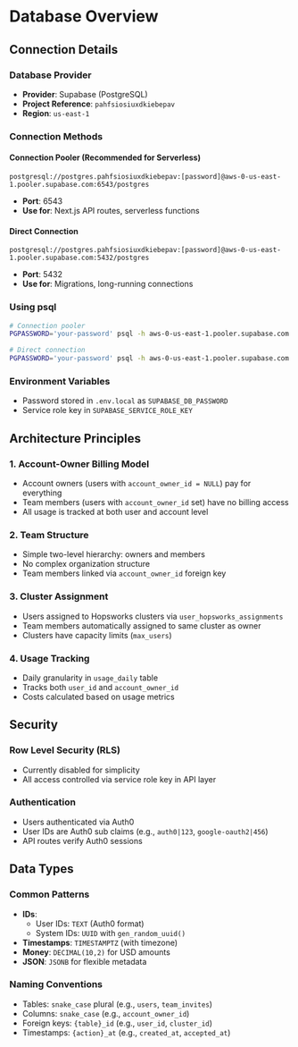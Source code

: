 # Database Overview

## Connection Details

### Database Provider
- **Provider**: Supabase (PostgreSQL)
- **Project Reference**: `pahfsiosiuxdkiebepav`
- **Region**: `us-east-1`

### Connection Methods

#### Connection Pooler (Recommended for Serverless)
```
postgresql://postgres.pahfsiosiuxdkiebepav:[password]@aws-0-us-east-1.pooler.supabase.com:6543/postgres
```
- **Port**: 6543
- **Use for**: Next.js API routes, serverless functions

#### Direct Connection
```
postgresql://postgres.pahfsiosiuxdkiebepav:[password]@aws-0-us-east-1.pooler.supabase.com:5432/postgres
```
- **Port**: 5432
- **Use for**: Migrations, long-running connections

### Using psql
```bash
# Connection pooler
PGPASSWORD='your-password' psql -h aws-0-us-east-1.pooler.supabase.com -p 6543 -U postgres.pahfsiosiuxdkiebepav -d postgres

# Direct connection
PGPASSWORD='your-password' psql -h aws-0-us-east-1.pooler.supabase.com -p 5432 -U postgres.pahfsiosiuxdkiebepav -d postgres
```

### Environment Variables
- Password stored in `.env.local` as `SUPABASE_DB_PASSWORD`
- Service role key in `SUPABASE_SERVICE_ROLE_KEY`

## Architecture Principles

### 1. Account-Owner Billing Model
- Account owners (users with `account_owner_id = NULL`) pay for everything
- Team members (users with `account_owner_id` set) have no billing access
- All usage is tracked at both user and account level

### 2. Team Structure
- Simple two-level hierarchy: owners and members
- No complex organization structure
- Team members linked via `account_owner_id` foreign key

### 3. Cluster Assignment
- Users assigned to Hopsworks clusters via `user_hopsworks_assignments`
- Team members automatically assigned to same cluster as owner
- Clusters have capacity limits (`max_users`)

### 4. Usage Tracking
- Daily granularity in `usage_daily` table
- Tracks both `user_id` and `account_owner_id`
- Costs calculated based on usage metrics

## Security

### Row Level Security (RLS)
- Currently disabled for simplicity
- All access controlled via service role key in API layer

### Authentication
- Users authenticated via Auth0
- User IDs are Auth0 sub claims (e.g., `auth0|123`, `google-oauth2|456`)
- API routes verify Auth0 sessions

## Data Types

### Common Patterns
- **IDs**: 
  - User IDs: `TEXT` (Auth0 format)
  - System IDs: `UUID` with `gen_random_uuid()`
- **Timestamps**: `TIMESTAMPTZ` (with timezone)
- **Money**: `DECIMAL(10,2)` for USD amounts
- **JSON**: `JSONB` for flexible metadata

### Naming Conventions
- Tables: `snake_case` plural (e.g., `users`, `team_invites`)
- Columns: `snake_case` (e.g., `account_owner_id`)
- Foreign keys: `{table}_id` (e.g., `user_id`, `cluster_id`)
- Timestamps: `{action}_at` (e.g., `created_at`, `accepted_at`)
